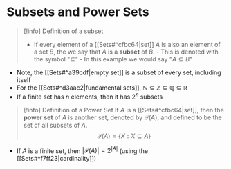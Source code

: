 # Subsets and Power Sets
>[!info] Definition of a subset
>- If every element of a [[Sets#^cfbc64|set]] $A$ is also an element of a set $B$, the we say that $A$ is a **subset** of $B$.
>		- This is denoted with the symbol "$\subseteq$"
>		- In this example we would say "$A\subseteq B$"

- Note, the [[Sets#^a39cdf|empty set]] is a subset of every set, including itself
- For the [[Sets#^d3aac2|fundamental sets]], $\mathbb{N}\subseteq\mathbb{Z}\subseteq\mathbb{Q}\subseteq\mathbb{R}$
- If a finite set has $n$ elements, then it has $2^n$ subsets

>[!info] Definition of a Power Set
>If $A$ is a [[Sets#^cfbc64|set]], then the **power set** of $A$ is another set, denoted by $\mathcal{P}(A)$, and defined to be the set of all subsets of $A$. $$\mathcal{P}(A) = \{X:X\subseteq A\}$$
- If $A$ is a finite set, then $|\mathcal{P}(A)|=2^{|A|}$ (using the [[Sets#^f7ff23|cardinality]])

